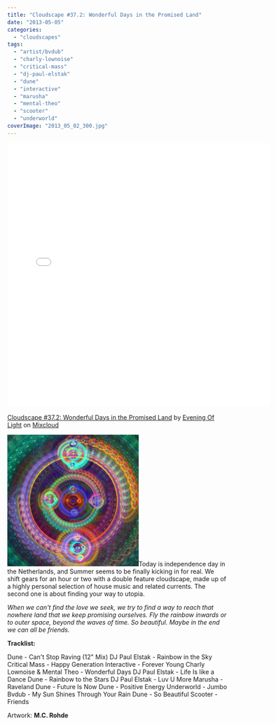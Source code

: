 ```yaml
---
title: "Cloudscape #37.2: Wonderful Days in the Promised Land"
date: "2013-05-05"
categories: 
  - "cloudscapes"
tags: 
  - "artist/bvdub"
  - "charly-lownoise"
  - "critical-mass"
  - "dj-paul-elstak"
  - "dune"
  - "interactive"
  - "marusha"
  - "mental-theo"
  - "scooter"
  - "underworld"
coverImage: "2013_05_02_300.jpg"
---
```


<iframe src="//www.mixcloud.com/widget/iframe/?feed=http%3A%2F%2Fwww.mixcloud.com%2Feveningoflight%2Fcloudscape-372-wonderful-days-in-the-promised-land%2F&amp;embed_uuid=b29b0ca2-4ac1-44f5-ad1c-420a6be8519c&amp;stylecolor=fffa3d&amp;embed_type=widget_standard" height="600" width="600" frameborder="0"></iframe>

[Cloudscape #37.2: Wonderful Days in the Promised Land](http://www.mixcloud.com/eveningoflight/cloudscape-372-wonderful-days-in-the-promised-land/?utm_source=widget&utm_medium=web&utm_campaign=base_links&utm_term=resource_link) by [Evening Of Light](http://www.mixcloud.com/eveningoflight/?utm_source=widget&utm_medium=web&utm_campaign=base_links&utm_term=profile_link) on [Mixcloud](http://www.mixcloud.com/?utm_source=widget&utm_medium=web&utm_campaign=base_links&utm_term=homepage_link)

![2013_05_02_300](images/2013_05_02_300.jpg)Today is independence day in the Netherlands, and Summer seems to be finally kicking in for real. We shift gears for an hour or two with a double feature cloudscape, made up of a highly personal selection of house music and related currents. The second one is about finding your way to utopia.

_When we can't find the love we seek, we try to find a way to reach that nowhere land that we keep promising ourselves. Fly the rainbow inwards or to outer space, beyond the waves of time. So beautiful. Maybe in the end we can all be friends._

**Tracklist:**

Dune - Can't Stop Raving (12" Mix) DJ Paul Elstak - Rainbow in the Sky Critical Mass - Happy Generation Interactive - Forever Young Charly Lownoise & Mental Theo - Wonderful Days DJ Paul Elstak - Life Is like a Dance Dune - Rainbow to the Stars DJ Paul Elstak - Luv U More Marusha - Raveland Dune - Future Is Now Dune - Positive Energy Underworld - Jumbo Bvdub - My Sun Shines Through Your Rain Dune - So Beautiful Scooter - Friends

Artwork: **M.C. Rohde**
